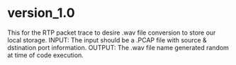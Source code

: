 # version_1.0

This for the RTP packet trace to desire .wav file conversion to store our local storage.
INPUT:
The input should be a .PCAP file with source & dstination port information.
OUTPUT:
The .wav file name generated random at time of  code execution.




